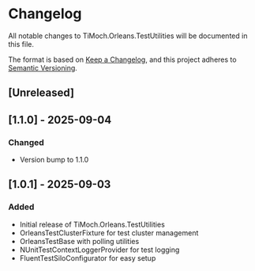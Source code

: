 # Changelog

All notable changes to TiMoch.Orleans.TestUtilities will be documented in this file.

The format is based on [Keep a Changelog](https://keepachangelog.com/en/1.0.0/),
and this project adheres to [Semantic Versioning](https://semver.org/spec/v2.0.0.html).

## [Unreleased]

## [1.1.0] - 2025-09-04

### Changed
- Version bump to 1.1.0

## [1.0.1] - 2025-09-03

### Added
- Initial release of TiMoch.Orleans.TestUtilities
- OrleansTestClusterFixture for test cluster management
- OrleansTestBase with polling utilities
- NUnitTestContextLoggerProvider for test logging
- FluentTestSiloConfigurator for easy setup
